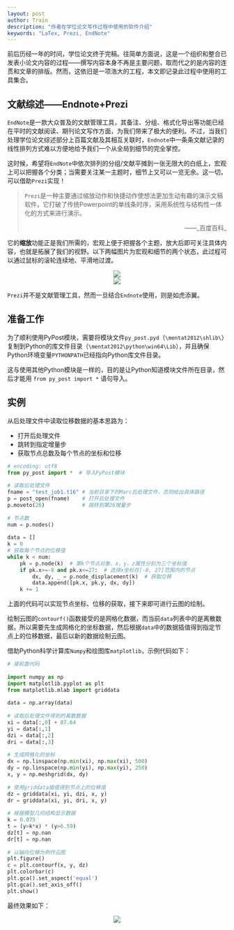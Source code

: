 ```yaml
---
layout: post
author: Train
description: "作者在学位论文写作过程中使用的软件介绍"
keywords: "LaTex, Prezi, EndNote"
---
```


前后历经一年的时间，学位论文终于完稿。往简单方面说，这是一个组织和整合已发表小论文内容的过程——撰写内容本身不再是主要问题，取而代之的是内容的连贯和文章的排版。然而，这依旧是一项浩大的工程，本文即记录此过程中使用的工具集合。

## 文献综述——Endnote+Prezi

`EndNote`是一款大众普及的文献管理工具，其备注、分组、格式化导出等功能已经在平时的文献阅读、期刊论文写作方面，为我们带来了极大的便利。不过，当我们处理学位论文综述部分上百篇文献及其相互关联时，`Endnote`中一条条文献记录的线性排列方式难以方便地给予我们一个从全局到细节的完全掌控。

这时候，希望将`EndNote`中依次排列的分组/文献平摊到一张无限大的白纸上，宏观上可以把握各个分类；当需要关注某一主题时，细节上又可以一览无余。这一切，可以借助`Prezi`实现！

> `Prezi`是一种主要通过缩放动作和快捷动作使想法更加生动有趣的演示文稿软件，它打破了传统Powerpoint的单线条时序，采用系统性与结构性一体化的方式来进行演示。
> <div style="text-align: right;">——_百度百科_</div>

它的**缩放**功能正是我们所需的，宏观上便于把握各个主题，放大后即可关注具体内容，也就是拓展了我们的视野。以下两幅图片为宏观和细节的两个状态，此过程可以通过鼠标的滚轮连续地、平滑地过渡。

<div align='center'><img src="{{ "/images/2017-01-17-01.png" | prepend: site.baseurl }}"></div>

<div align='center'><img src="{{ "/images/2017-01-17-01.png" | prepend: site.baseurl }}"></div>

`Prezi`并不是文献管理工具，然而一旦结合`Endnote`使用，则是如虎添翼。

## 准备工作

为了顺利使用PyPost模块，需要将模块文件`py_post.pyd`（`\mentat2012\shlib\`）复制到Python的库文件目录（`\mentat2012\python\win64\Lib`），并且确保Python环境变量`PYTHONPATH`已经指向Python库文件目录。

这与使用其他Python模块是一样的，目的是让Python知道模块文件所在目录，然后才能用 `from py_post import *` 语句导入。

## 实例

从后处理文件中读取位移数据的基本思路为：

* 打开后处理文件
* 跳转到指定增量步
* 获取节点总数及每个节点的坐标和位移

``` python
# encoding: utf8
from py_post import *  # 导入PyPost模块
 
# 读取后处理文件
fname = "test_job1.t16" # 当前目录下的Marc后处理文件，否则给出具体路径
p = post_open(fname)    # 打开后处理文件
p.moveto(26)            # 跳转到第26增量步
 
# 节点数
num = p.nodes()
 
data = []
k = 0
# 获取每个节点的位移值
while k < num:
    pk = p.node(k)  # 第k个节点对象，x，y，z属性分别为三个坐标值
    if pk.x>=-8 and pk.x<=27:  # 选择x坐标在[-8, 27]范围内的节点
        dx, dy, _ = p.node_displacement(k)  # 获取位移
        data.append([pk.x, pk.y, dx, dy])
    k += 1
```

上面的代码可以实现节点坐标、位移的获取，接下来即可进行云图的绘制。

绘制云图的`contourf()`函数接受的是网格化数据，而当前`data`列表中的是离散数据，所以需要先生成网格化的坐标数据，然后根据`data`中的数据插值得到指定节点上的位移数据，最后以新的数据绘制云图。

借助Python科学计算库`Numpy`和绘图库`matplotlib`，示例代码如下：

``` python
# 接前面代码
 
import numpy as np
import matplotlib.pyplot as plt
from matplotlib.mlab import griddata
 
data = np.array(data)
 
# 读取后处理文件得到的离散数据
xi = data[:,0] + 87.64
yi = data[:,1]
dzi = data[:,2]
dri = data[:,3]
 
# 生成网格化的坐标
dx = np.linspace(np.min(xi), np.max(xi), 500)
dy = np.linspace(np.min(yi), np.max(yi), 250)
x, y = np.meshgrid(dx, dy)
 
# 使用griddata插值得到节点上的位移值
dz = griddata(xi, yi, dzi, x, y)
dr = griddata(xi, yi, dri, x, y)
 
# 根据模型几何结构显示数据
k = 0.075
t = (y>k*x) * (y>6.59)
dz[t] = np.nan
dr[t] = np.nan
 
# 以轴向位移为例作云图
plt.figure()
c = plt.contourf(x, y, dz)
plt.colorbar(c)
plt.gca().set_aspect('equal')
plt.gca().set_axis_off()
plt.show()
```

最终效果如下：

<div align='center'><img src="{{ "/images/2016-01-20-01.png" | prepend: site.baseurl }}"></div>